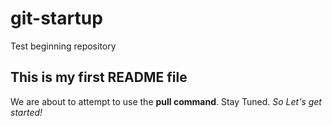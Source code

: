 # git-startup
Test beginning repository
## This is my first README file
We are about to attempt to use the **pull command**.  Stay Tuned.
*So Let's get started!*

